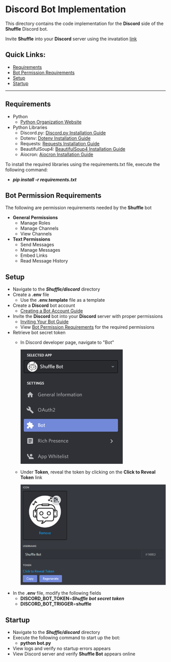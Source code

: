 # Discord Bot Implementation
This directory contains the code implementation for the **Discord** side of the **Shuffle** Discord bot.

Invite **Shuffle** into your **Discord** server using the invatation [link](https://discord.com/api/oauth2/authorize?client_id=745448751287631996&permissions=268528656&scope=bot)

## Quick Links:
- [Requirements](#requirements)
- [Bot Permission Requirements](#bot-permission-requirements)
- [Setup](#setup)
- [Startup](#startup)

----------------------------------

## Requirements
- Python
  - [Python Organization Website](https://www.python.org/)
- Python Libraries
  - Discord.py: [Discord.py Installation Guide](https://discordpy.readthedocs.io/en/latest/intro.html)
  - Dotenv: [Dotenv Installation Guide](https://pypi.org/project/python-dotenv/)
  - Requests: [Requests Installation Guide](https://pypi.org/project/requests/)
  - BeautifulSoup4: [BeautifulSoup4 Installation Guide](https://pypi.org/project/beautifulsoup4/)
  - Aiocron: [Aiocron Installation Guide](https://pypi.org/project/aiocron/)

To install the required libraries using the requirements.txt file, execute the following command:
- ***pip install -r requirements.txt***

## Bot Permission Requirements
The following are permission requirements needed by the **Shuffle** bot
 - **General Permissions**
   - Manage Roles
   - Manage Channels
   - View Channels
 - **Text Permissions**
   - Send Messages
   - Manage Messages
   - Embed Links
   - Read Message History

## Setup
- Navigate to the ***Shuffle/discord*** directory
- Create a **.env** file
  - Use the **.env.template** file as a template
- Create a **Discord** bot account
  - [Creating a Bot Account Guide](https://discordpy.readthedocs.io/en/latest/discord.html#)
- Invite the **Discord** bot into your **Discord** server with proper permissions
  - [Inviting Your Bot Guide](https://discordpy.readthedocs.io/en/latest/discord.html#inviting-your-bot)
  - View [Bot Permission Requirements](#bot-permission-requirements) for the required permissions
- Retrieve bot secret token
  - In Discord developer page, navigate to "Bot"
  
    ![Discord Bot Selection](/images/bot-selection-snap.PNG)
  - Under **Token**, reveal the token by clicking on the **Click to Reveal Token** link

    ![Token Reveal](/images/token-reveal-snap.PNG)
- In the **.env** file, modify the following fields
  - **DISCORD_BOT_TOKEN**=***Shuffle bot secret token***
  - **DISCORD_BOT_TRIGGER**=**shuffle**

## Startup
- Navigate to the ***Shuffle/discord*** directory
- Execute the following command to start up the bot:
  - **python bot.py**
- View logs and verify no startup errors appears
- View Discord server and verify **Shuffle Bot** appears online
